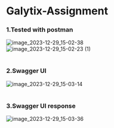 # Galytix-Assignment

### 1.Tested with postman

![image_2023-12-29_15-02-38](https://github.com/nikita-pandey4456/Galytix-Assignment/assets/153998948/e1faba6c-c32e-459c-ab04-da7af8b55fd2)
<br>
![image_2023-12-29_15-02-23 (1)](https://github.com/nikita-pandey4456/Galytix-Assignment/assets/153998948/4b62fd6c-e376-4b0e-8df6-8f4cfdc885af)
<br>
<br>

### 2.Swagger UI
![image_2023-12-29_15-03-14](https://github.com/nikita-pandey4456/Galytix-Assignment/assets/153998948/beb088c0-48da-4f04-af28-0dc7d51707b8)
<br>
<br>

### 3.Swagger UI response
![image_2023-12-29_15-03-36](https://github.com/nikita-pandey4456/Galytix-Assignment/assets/153998948/ecfa09b0-09fb-40c8-bdd9-353c2cef9ad9)
